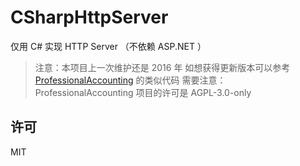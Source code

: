 # CSharpHttpServer

仅用 C# 实现 HTTP Server （不依赖 ASP.NET ）

> 注意：本项目上一次维护还是 2016 年
> 如想获得更新版本可以参考 [ProfessionalAccounting](https://github.com/b1f6c1c4/ProfessionalAccounting/tree/master/AccountingServer/Http) 的类似代码
> 需要注意： ProfessionalAccounting 项目的许可是 AGPL-3.0-only

## 许可

MIT

